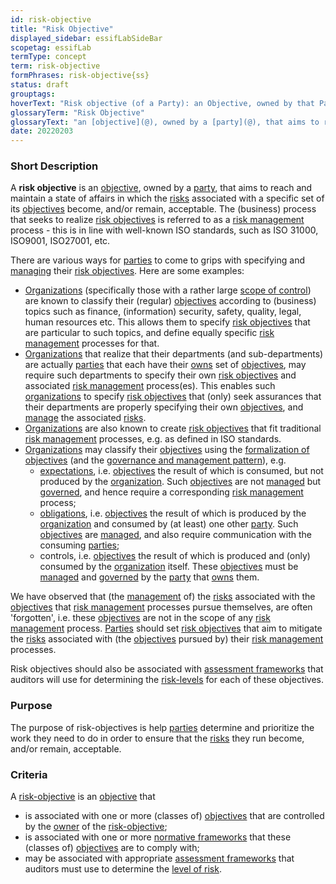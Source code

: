 ```yaml
---
id: risk-objective
title: "Risk Objective"
displayed_sidebar: essifLabSideBar
scopetag: essifLab
termType: concept
term: risk-objective
formPhrases: risk-objective{ss}
status: draft
grouptags:
hoverText: "Risk objective (of a Party): an Objective, owned by that Party, that aims to reach and maintain a state of affairs in which the Risks associated with a specific set of its Objectives become, and/or remain, acceptable."
glossaryTerm: "Risk Objective"
glossaryText: "an [objective](@), owned by a [party](@), that aims to reach and maintain a state of affairs in which the [risk](@) associated with a specific set of its [objective](@) become, and/or remain, acceptable."
date: 20220203
---
```


### Short Description

A **risk objective** is an [objective](@), owned by a [party](@), that aims to reach and maintain a state of affairs in which the [risks](@) associated with a specific set of its [objectives](@) become, and/or remain, acceptable. The (business) process that seeks to realize [risk objectives](risk-objective@) is referred to as a [risk management](@) process - this is in line with well-known ISO standards, such as ISO 31000, ISO9001, ISO27001, etc.

There are various ways for [parties](@) to come to grips with specifying and [managing](management@) their [risk objectives](risk-objective@). Here are some examples:

- [Organizations](@) (specifically those with a rather large [scope of control](@)) are known to classify their (regular) [objectives](@) according to (business) topics such as finance, (information) security, safety, quality, legal, human resources etc. This allows them to specify [risk objectives](risk-objective@) that are particular to such topics, and define equally specific [risk management](@) processes for that.
- [Organizations](@) that realize that their departments (and sub-departments) are actually [parties](@) that each have their [owns](@) set of [objectives](@), may require such departments to specify their own [risk objectives](risk-objective@) and associated [risk management](@) process(es). This enables such [organizations](@) to specify [risk objectives](risk-objective@) that (only) seek assurances that their departments are properly specifying their own [objectives](@), and [manage](management@) the associated [risks](@).
- [Organizations](@) are also known to create [risk objectives](risk-objective@) that fit traditional [risk management](@) processes, e.g. as defined in ISO standards.
- [Organizations](@) may classify their [objectives](@) using the [formalization of objectives](./objective#formalization) (and the [governance and management pattern](pattern-governance-and-management@)), e.g.
  - [expectations](@), i.e. [objectives](@) the result of which is consumed, but not produced by the [organization](@). Such [objectives](@) are not [managed](management@) but [governed](governance@), and hence require a corresponding [risk management](@) process;
  - [obligations](@), i.e. [objectives](@) the result of which is produced by the [organization](@) and consumed by (at least) one other [party](@). Such [objectives](@) are [managed](management@), and also require communication with the consuming [parties](@);
  - controls, i.e. [objectives](@) the result of which is produced and (only) consumed by the [organization](@) itself. These [objectives](@) must be [managed](management@) and [governed](governance@) by the [party](@) that [owns](@) them.

We have observed that (the [management](@) of) the [risks](@) associated with the [objectives](@) that [risk management](@) processes pursue themselves, are often 'forgotten', i.e. these [objectives](@) are not in the scope of any [risk management](@) process. [Parties](@) should set [risk objectives](risk-objective@) that aim to mitigate the [risks](@) associated with (the [objectives](@) pursued by) their [risk management](@) processes.

Risk objectives should also be associated with [assessment frameworks](assessment-framework@) that auditors will use for determining the [risk-levels](@) for each of these objectives.

### Purpose

The purpose of risk-objectives is help [parties](@) determine and prioritize the work they need to do in order to ensure that the [risks](@) they run become, and/or remain, acceptable.

### Criteria

A [risk-objective](@) is an [objective](@) that
- is associated with one or more (classes of) [objectives](@) that are controlled by the [owner](@) of the [risk-objective](@);
- is associated with one or more [normative frameworks](normative-framework@) that these (classes of) [objectives](@) are to comply with;
- may be associated with appropriate [assessment frameworks](assessment-framework@) that auditors must use to determine the [level of risk](risk-level@).
